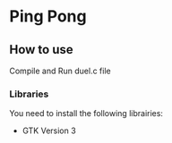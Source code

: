 # Ping Pong

## How to use

Compile and Run duel.c file

### Libraries
You need to install the following librairies:
  - GTK Version 3
